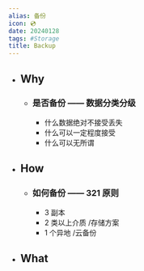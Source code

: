 ```yaml
---
alias: 备份
icon: 💿
date: 20240128
tags: #Storage
title: Backup
---
```

- ## Why
  - ### 是否备份 —— 数据分类分级
    - 什么数据绝对不接受丢失
    - 什么可以一定程度接受
    - 什么可以无所谓
- ## How
  - ### 如何备份 —— 321  原则
    - 3 副本
    - 2 类以上介质 /存储方案
    - 1 个异地 /云备份
- ## What